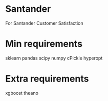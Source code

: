 # Santander
For Santander Customer Satisfaction

# Min requirements
sklearn
pandas
scipy
numpy
cPickle
hyperopt

# Extra requirements
xgboost
theano

